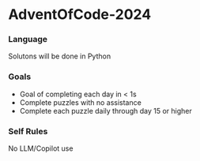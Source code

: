 # AdventOfCode-2024

### Language
Solutons will be done in Python

### Goals
- Goal of completing each day in < 1s
- Complete puzzles with no assistance
- Complete each puzzle daily through day 15 or higher

### Self Rules
No LLM/Copilot use
